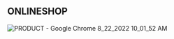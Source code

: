 ## ONLINESHOP

![PRODUCT - Google Chrome 8_22_2022 10_01_52 AM](https://user-images.githubusercontent.com/99995087/185963910-5c6ad8b6-8985-491c-ac58-4b338d67fc57.png)
